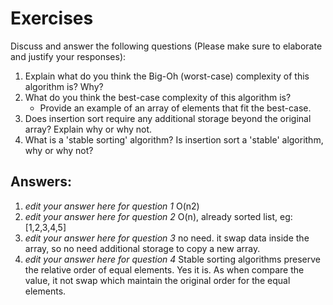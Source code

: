 # Exercises

Discuss and answer the following questions (Please make sure to elaborate and justify your responses):

1. Explain what do you think the Big-Oh (worst-case) complexity of this algorithm is? Why?
2. What do you think the best-case complexity of this algorithm is?
   - Provide an example of an array of elements that fit the best-case.
3. Does insertion sort require any additional storage beyond the original array? Explain why or why not.
4. What is a 'stable sorting' algorithm? Is insertion sort a 'stable' algorithm, why or why not?

## Answers:

1. *edit your answer here for question 1* O(n2)
2. *edit your answer here for question 2* O(n), already sorted list, eg: [1,2,3,4,5]
3. *edit your answer here for question 3* no need. it swap data inside the array, so no need additional storage to copy a new array.
4. *edit your answer here for question 4* Stable sorting algorithms preserve the relative order of equal elements. Yes it is. As when compare the value, it not swap which maintain the original order for the equal elements.
